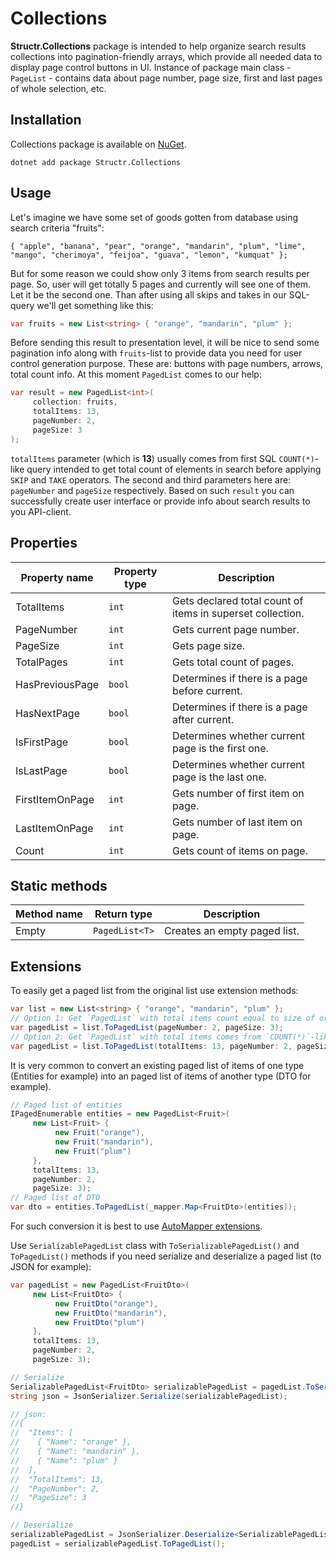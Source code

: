 # Collections

**Structr.Collections** package is intended to help organize search results collections into pagination-friendly arrays, which provide all needed data to display page control buttons in UI.
Instance of package main class - `PageList` - contains data about page number, page size, first and last pages of whole selection, etc.

## Installation

Collections package is available on [NuGet](https://www.nuget.org/packages/Structr.Collections/). 

```
dotnet add package Structr.Collections
```

## Usage

Let's imagine we have some set of goods gotten from database using search criteria "fruits":

```
{ "apple", "banana", "pear", "orange", "mandarin", "plum", "lime", "mango", "cherimoya", "feijoa", "guava", "lemon", "kumquat" };
```

But for some reason we could show only 3 items from search results per page. So, user will get totally 5 pages and currently will see one of them. Let it be the second one. Than after using all skips and takes in our SQL-query we'll get something like this:

```csharp
var fruits = new List<string> { "orange", "mandarin", "plum" };
```

Before sending this result to presentation level, it will be nice to send some pagination info along with `fruits`-list to provide data you need for user control generation purpose. These are: buttons with page numbers, arrows, total count info.
At this moment `PagedList` comes to our help:

```csharp
var result = new PagedList<int>(
     collection: fruits, 
     totalItems: 13, 
     pageNumber: 2, 
     pageSize: 3
);
```

`totalItems` parameter (which is **13**) usually comes from first SQL `COUNT(*)`-like query intended to get total count of elements in search before applying `SKIP` and `TAKE` operators. The second and third parameters here are: `pageNumber` and `pageSize` respectively.
Based on such `result` you can successfully create user interface or provide info about search results to you API-client.

## Properties

| Property name | Property type | Description |
| --- | --- | --- |
| TotalItems | `int` | Gets declared total count of items in superset collection. 
| PageNumber | `int` | Gets current page number. |
| PageSize | `int` | Gets page size. |
| TotalPages | `int` | Gets total count of pages. |
| HasPreviousPage | `bool` | Determines if there is a page before current. |
| HasNextPage | `bool` | Determines if there is a page after current. |
| IsFirstPage | `bool` | Determines whether current page is the first one. |
| IsLastPage | `bool` | Determines whether current page is the last one. |
| FirstItemOnPage | `int` | Gets number of first item on page. |
| LastItemOnPage | `int` | Gets number of last item on page. |
| Count | `int` | Gets count of items on page. |

## Static methods

| Method name | Return type | Description |
| --- | --- | --- |
| Empty | `PagedList<T>` | Creates an empty paged list. |

## Extensions

To easily get a paged list from the original list use extension methods:

```csharp
var list = new List<string> { "orange", "mandarin", "plum" };
// Option 1: Get `PagedList` with total items count equal to size of original collection
var pagedList = list.ToPagedList(pageNumber: 2, pageSize: 3);
// Option 2: Get `PagedList` with total items comes from `COUNT(*)`-like SQL-query
var pagedList = list.ToPagedList(totalItems: 13, pageNumber: 2, pageSize: 3);
```

It is very common to convert an existing paged list of items of one type (Entities for example) into an paged list of items of another type (DTO for example).

```csharp
// Paged list of entities
IPagedEnumerable entities = new PagedList<Fruit>(
     new List<Fruit> {
          new Fruit("orange"),
          new Fruit("mandarin"),
          new Fruit("plum")
     }, 
     totalItems: 13, 
     pageNumber: 2,
     pageSize: 3);
// Paged list of DTO
var dto = entities.ToPagedList(_mapper.Map<FruitDto>(entities));
```

For such conversion it is best to use [AutoMapper extensions](Collections-Automapper-extensions.md).

Use `SerializablePagedList` class with `ToSerializablePagedList()` and `ToPagedList()` methods if you need serialize and deserialize a paged list (to JSON for example):

```csharp
var pagedList = new PagedList<FruitDto>(
     new List<FruitDto> {
          new FruitDto("orange"),
          new FruitDto("mandarin"),
          new FruitDto("plum")
     }, 
     totalItems: 13, 
     pageNumber: 2,
     pageSize: 3);

// Serialize
SerializablePagedList<FruitDto> serializablePagedList = pagedList.ToSerializablePagedList();
string json = JsonSerializer.Serialize(serializablePagedList);

// json:
//{
//  "Items": [
//    { "Name": "orange" },
//    { "Name": "mandarin" },
//    { "Name": "plum" }
//  ],
//  "TotalItems": 13,
//  "PageNumber": 2,
//  "PageSize": 3
//}

// Deserialize
serializablePagedList = JsonSerializer.Deserialize<SerializablePagedList<FruitDto>>(json);
pagedList = serializablePagedList.ToPagedList();
```